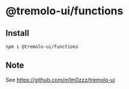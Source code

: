 # @tremolo-ui/functions

## Install

```bash
npm i @tremolo-ui/functions
```

## Note

See https://github.com/m1m0zzz/tremolo-ui
